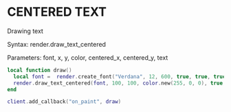 # CENTERED TEXT

Drawing text

Syntax:	render.draw_text_centered

Parameters:	font, x, y, color, centered_x, centered_y, text

```lua
local function draw()
  local font =  render.create_font("Verdana", 12, 600, true, true, true)
  render.draw_text_centered(font, 100, 100, color.new(255, 0, 0), true, true, "Hello, world!")
end

client.add_callback("on_paint", draw)
```

